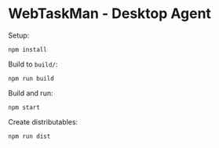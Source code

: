 WebTaskMan - Desktop Agent
=====

Setup:

    npm install

Build to `build/`:

    npm run build

Build and run:

    npm start

Create distributables:

    npm run dist
